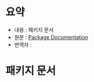 # 요약 #
  * 내용 : 패키지 문서
  * 원문 : [Package Documentation](http://golang.org/doc/docs.html)
  * 번역자 :




# 패키지 문서 #